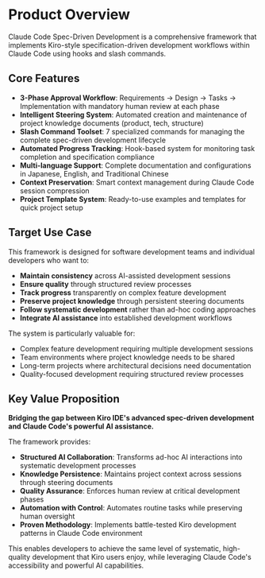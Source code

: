 # Product Overview

Claude Code Spec-Driven Development is a comprehensive framework that implements Kiro-style specification-driven development workflows within Claude Code using hooks and slash commands.

## Core Features

- **3-Phase Approval Workflow**: Requirements → Design → Tasks → Implementation with mandatory human review at each phase
- **Intelligent Steering System**: Automated creation and maintenance of project knowledge documents (product, tech, structure)
- **Slash Command Toolset**: 7 specialized commands for managing the complete spec-driven development lifecycle
- **Automated Progress Tracking**: Hook-based system for monitoring task completion and specification compliance
- **Multi-language Support**: Complete documentation and configurations in Japanese, English, and Traditional Chinese
- **Context Preservation**: Smart context management during Claude Code session compression
- **Project Template System**: Ready-to-use examples and templates for quick project setup

## Target Use Case

This framework is designed for software development teams and individual developers who want to:

- **Maintain consistency** across AI-assisted development sessions
- **Ensure quality** through structured review processes
- **Track progress** transparently on complex feature development
- **Preserve project knowledge** through persistent steering documents
- **Follow systematic development** rather than ad-hoc coding approaches
- **Integrate AI assistance** into established development workflows

The system is particularly valuable for:
- Complex feature development requiring multiple development sessions
- Team environments where project knowledge needs to be shared
- Long-term projects where architectural decisions need documentation
- Quality-focused development requiring structured review processes

## Key Value Proposition

**Bridging the gap between Kiro IDE's advanced spec-driven development and Claude Code's powerful AI assistance.** 

The framework provides:
- **Structured AI Collaboration**: Transforms ad-hoc AI interactions into systematic development processes
- **Knowledge Persistence**: Maintains project context across sessions through steering documents
- **Quality Assurance**: Enforces human review at critical development phases
- **Automation with Control**: Automates routine tasks while preserving human oversight
- **Proven Methodology**: Implements battle-tested Kiro development patterns in Claude Code environment

This enables developers to achieve the same level of systematic, high-quality development that Kiro users enjoy, while leveraging Claude Code's accessibility and powerful AI capabilities.